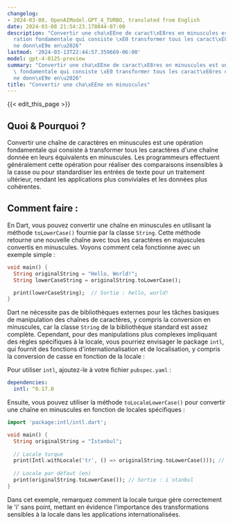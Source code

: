 ```yaml
---
changelog:
- 2024-03-08, OpenAIModel.GPT_4_TURBO, translated from English
date: 2024-03-08 21:54:23.178844-07:00
description: "Convertir une cha\xEEne de caract\xE8res en minuscules est une op\xE9\
  ration fondamentale qui consiste \xE0 transformer tous les caract\xE8res d'une cha\xEE\
  ne donn\xE9e en\u2026"
lastmod: '2024-03-13T22:44:57.359669-06:00'
model: gpt-4-0125-preview
summary: "Convertir une cha\xEEne de caract\xE8res en minuscules est une op\xE9ration\
  \ fondamentale qui consiste \xE0 transformer tous les caract\xE8res d'une cha\xEE\
  ne donn\xE9e en\u2026"
title: "Convertir une cha\xEEne en minuscules"
---
```


{{< edit_this_page >}}

## Quoi & Pourquoi ?

Convertir une chaîne de caractères en minuscules est une opération fondamentale qui consiste à transformer tous les caractères d'une chaîne donnée en leurs équivalents en minuscules. Les programmeurs effectuent généralement cette opération pour réaliser des comparaisons insensibles à la casse ou pour standardiser les entrées de texte pour un traitement ultérieur, rendant les applications plus conviviales et les données plus cohérentes.

## Comment faire :

En Dart, vous pouvez convertir une chaîne en minuscules en utilisant la méthode `toLowerCase()` fournie par la classe `String`. Cette méthode retourne une nouvelle chaîne avec tous les caractères en majuscules convertis en minuscules. Voyons comment cela fonctionne avec un exemple simple :

```dart
void main() {
  String originalString = "Hello, World!";
  String lowerCaseString = originalString.toLowerCase();

  print(lowerCaseString);  // Sortie : hello, world!
}
```

Dart ne nécessite pas de bibliothèques externes pour les tâches basiques de manipulation des chaînes de caractères, y compris la conversion en minuscules, car la classe `String` de la bibliothèque standard est assez complète. Cependant, pour des manipulations plus complexes impliquant des règles spécifiques à la locale, vous pourriez envisager le package `intl`, qui fournit des fonctions d'internationalisation et de localisation, y compris la conversion de casse en fonction de la locale :

Pour utiliser `intl`, ajoutez-le à votre fichier `pubspec.yaml` :

```yaml
dependencies:
  intl: ^0.17.0
```

Ensuite, vous pouvez utiliser la méthode `toLocaleLowerCase()` pour convertir une chaîne en minuscules en fonction de locales spécifiques :

```dart
import 'package:intl/intl.dart';

void main() {
  String originalString = "İstanbul";
  
  // Locale turque
  print(Intl.withLocale('tr', () => originalString.toLowerCase())); // Sortie : istanbul
  
  // Locale par défaut (en)
  print(originalString.toLowerCase()); // Sortie : i̇stanbul
}
```

Dans cet exemple, remarquez comment la locale turque gère correctement le 'i' sans point, mettant en évidence l'importance des transformations sensibles à la locale dans les applications internationalisées.
